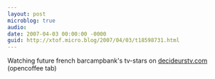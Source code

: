 ```yaml
---
layout: post
microblog: true
audio: 
date: 2007-04-03 00:00:00 -0000
guid: http://xtof.micro.blog/2007/04/03/t18598731.html
---
```

Watching future french barcampbank's tv-stars on [decideurstv.com](http://decideurstv.com)  (opencoffee tab)
